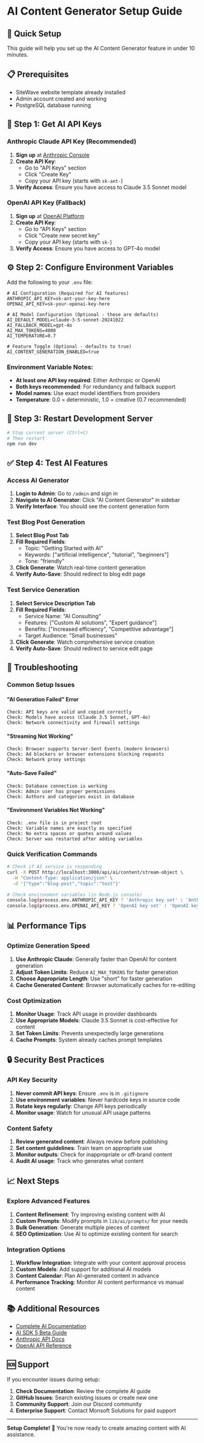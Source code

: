 # AI Content Generator Setup Guide

## 🚀 Quick Setup

This guide will help you set up the AI Content Generator feature in under 10 minutes.

## 📋 Prerequisites

- SiteWave website template already installed
- Admin account created and working
- PostgreSQL database running

## 🔑 Step 1: Get AI API Keys

### Anthropic Claude API Key (Recommended)

1. **Sign up** at [Anthropic Console](https://console.anthropic.com/)
2. **Create API Key**:
   - Go to "API Keys" section
   - Click "Create Key"
   - Copy your API key (starts with `sk-ant-`)
3. **Verify Access**: Ensure you have access to Claude 3.5 Sonnet model

### OpenAI API Key (Fallback)

1. **Sign up** at [OpenAI Platform](https://platform.openai.com/)
2. **Create API Key**:
   - Go to "API Keys" section
   - Click "Create new secret key"
   - Copy your API key (starts with `sk-`)
3. **Verify Access**: Ensure you have access to GPT-4o model

## ⚙️ Step 2: Configure Environment Variables

Add the following to your `.env` file:

```env
# AI Configuration (Required for AI features)
ANTHROPIC_API_KEY=sk-ant-your-key-here
OPENAI_API_KEY=sk-your-openai-key-here

# AI Model Configuration (Optional - these are defaults)
AI_DEFAULT_MODEL=claude-3-5-sonnet-20241022
AI_FALLBACK_MODEL=gpt-4o
AI_MAX_TOKENS=4000
AI_TEMPERATURE=0.7

# Feature Toggle (Optional - defaults to true)
AI_CONTENT_GENERATION_ENABLED=true
```

### Environment Variable Notes:

- **At least one API key required**: Either Anthropic or OpenAI
- **Both keys recommended**: For redundancy and fallback support
- **Model names**: Use exact model identifiers from providers
- **Temperature**: 0.0 = deterministic, 1.0 = creative (0.7 recommended)

## 🔄 Step 3: Restart Development Server

```bash
# Stop current server (Ctrl+C)
# Then restart
npm run dev
```

## ✅ Step 4: Test AI Features

### Access AI Generator

1. **Login to Admin**: Go to `/admin` and sign in
2. **Navigate to AI Generator**: Click "AI Content Generator" in sidebar
3. **Verify Interface**: You should see the content generation form

### Test Blog Post Generation

1. **Select Blog Post Tab**
2. **Fill Required Fields**:
   - Topic: "Getting Started with AI"
   - Keywords: ["artificial intelligence", "tutorial", "beginners"]
   - Tone: "friendly"
3. **Click Generate**: Watch real-time content generation
4. **Verify Auto-Save**: Should redirect to blog edit page

### Test Service Generation

1. **Select Service Description Tab**
2. **Fill Required Fields**:
   - Service Name: "AI Consulting"
   - Features: ["Custom AI solutions", "Expert guidance"]
   - Benefits: ["Increased efficiency", "Competitive advantage"]
   - Target Audience: "Small businesses"
3. **Click Generate**: Watch comprehensive service creation
4. **Verify Auto-Save**: Should redirect to service edit page

## 🚨 Troubleshooting

### Common Setup Issues

#### **"AI Generation Failed" Error**

```
Check: API keys are valid and copied correctly
Check: Models have access (Claude 3.5 Sonnet, GPT-4o)
Check: Network connectivity and firewall settings
```

#### **"Streaming Not Working"**

```
Check: Browser supports Server-Sent Events (modern browsers)
Check: Ad blockers or browser extensions blocking requests
Check: Network proxy settings
```

#### **"Auto-Save Failed"**

```
Check: Database connection is working
Check: Admin user has proper permissions
Check: Authors and categories exist in database
```

#### **"Environment Variables Not Working"**

```
Check: .env file is in project root
Check: Variable names are exactly as specified
Check: No extra spaces or quotes around values
Check: Server was restarted after adding variables
```

### Quick Verification Commands

```bash
# Check if AI service is responding
curl -X POST http://localhost:3000/api/ai/content/stream-object \
  -H "Content-Type: application/json" \
  -d '{"type":"blog-post","topic":"test"}'

# Check environment variables (in Node.js console)
console.log(process.env.ANTHROPIC_API_KEY ? 'Anthropic key set' : 'Anthropic key missing');
console.log(process.env.OPENAI_API_KEY ? 'OpenAI key set' : 'OpenAI key missing');
```

## 📊 Performance Tips

### Optimize Generation Speed

1. **Use Anthropic Claude**: Generally faster than OpenAI for content generation
2. **Adjust Token Limits**: Reduce `AI_MAX_TOKENS` for faster generation
3. **Choose Appropriate Length**: Use "short" for faster generation
4. **Cache Generated Content**: Browser automatically caches for re-editing

### Cost Optimization

1. **Monitor Usage**: Track API usage in provider dashboards
2. **Use Appropriate Models**: Claude 3.5 Sonnet is cost-effective for content
3. **Set Token Limits**: Prevents unexpectedly large generations
4. **Cache Prompts**: System already caches prompt templates

## 🔒 Security Best Practices

### API Key Security

1. **Never commit API keys**: Ensure `.env` is in `.gitignore`
2. **Use environment variables**: Never hardcode keys in source code
3. **Rotate keys regularly**: Change API keys periodically
4. **Monitor usage**: Watch for unusual API usage patterns

### Content Safety

1. **Review generated content**: Always review before publishing
2. **Set content guidelines**: Train team on appropriate use
3. **Monitor outputs**: Check for inappropriate or off-brand content
4. **Audit AI usage**: Track who generates what content

## 📈 Next Steps

### Explore Advanced Features

1. **Content Refinement**: Try improving existing content with AI
2. **Custom Prompts**: Modify prompts in `lib/ai/prompts/` for your needs
3. **Bulk Generation**: Generate multiple pieces of content
4. **SEO Optimization**: Use AI to optimize existing content for search

### Integration Options

1. **Workflow Integration**: Integrate with your content approval process
2. **Custom Models**: Add support for additional AI models
3. **Content Calendar**: Plan AI-generated content in advance
4. **Performance Tracking**: Monitor AI content performance vs manual content

## 📚 Additional Resources

- [Complete AI Documentation](ai-content-generator.md)
- [AI SDK 5 Beta Guide](https://sdk.vercel.ai/)
- [Anthropic API Docs](https://docs.anthropic.com/)
- [OpenAI API Reference](https://platform.openai.com/docs)

## 🆘 Support

If you encounter issues during setup:

1. **Check Documentation**: Review the complete AI guide
2. **GitHub Issues**: Search existing issues or create new one
3. **Community Support**: Join our Discord community
4. **Enterprise Support**: Contact Monsoft Solutions for paid support

---

**Setup Complete!** 🎉 You're now ready to create amazing content with AI assistance.
